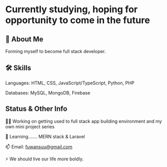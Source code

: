
# Currently studying, hoping for opportunity to come in the future




## 🚀 About Me
Forming myself to become full stack developer.


## 🛠 Skills
Languages: HTML, CSS, JavaScript/TypeScript, Python, PHP

Databases: MySQL, MongoDB, Firebase


## Status & Other Info
👩‍💻 Working on getting used to full stack app building environment and my own mini project series

🧠 Learning....... MERN stack & Laravel

📫 Email: fuwansuu@gmail.com

⚡️ We should live our life more boldly.

